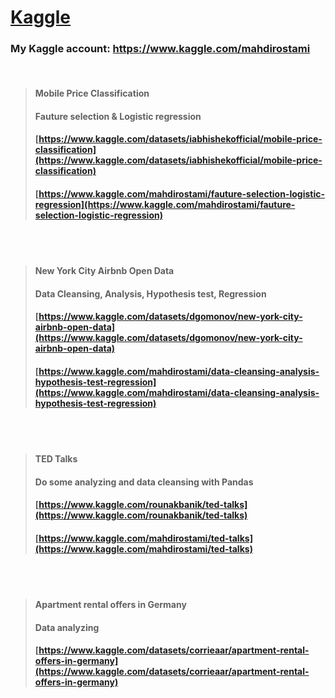# [Kaggle](https://www.kaggle.com/)

### My Kaggle account: <a href="https://www.kaggle.com/mahdirostami">https://www.kaggle.com/mahdirostami</a>
<br>

> #### Mobile Price Classification
> #### Fauture selection & Logistic regression
> #### [https://www.kaggle.com/datasets/iabhishekofficial/mobile-price-classification](https://www.kaggle.com/datasets/iabhishekofficial/mobile-price-classification)
> #### [https://www.kaggle.com/mahdirostami/fauture-selection-logistic-regression](https://www.kaggle.com/mahdirostami/fauture-selection-logistic-regression)
<br>
<br>

> #### New York City Airbnb Open Data
> #### Data Cleansing, Analysis, Hypothesis test, Regression 
> #### [https://www.kaggle.com/datasets/dgomonov/new-york-city-airbnb-open-data](https://www.kaggle.com/datasets/dgomonov/new-york-city-airbnb-open-data)
> #### [https://www.kaggle.com/mahdirostami/data-cleansing-analysis-hypothesis-test-regression](https://www.kaggle.com/mahdirostami/data-cleansing-analysis-hypothesis-test-regression)
<br>
<br>

> #### TED Talks 
> #### Do some analyzing and data cleansing with Pandas
> #### [https://www.kaggle.com/rounakbanik/ted-talks](https://www.kaggle.com/rounakbanik/ted-talks)
> #### [https://www.kaggle.com/mahdirostami/ted-talks](https://www.kaggle.com/mahdirostami/ted-talks)
<br>
<br>

> #### Apartment rental offers in Germany
> #### Data analyzing
> #### [https://www.kaggle.com/datasets/corrieaar/apartment-rental-offers-in-germany](https://www.kaggle.com/datasets/corrieaar/apartment-rental-offers-in-germany)
> #### 



